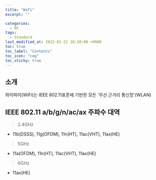```yaml
---
title: "WiFi"
excerpt: ""

categories:
  - RF
tags:
  - Standard
last_modified_at: 2022-01-21 10:10:00 +0900
toc: true
toc_label: "Contents"
toc_icon: "cog"
toc_sticky: true
---
```


## 소개
와이파이(WiFi)는 IEEE 802.11표준에 기반한 모든 '무선 근거리 통신망'(WLAN)

## IEEE 802.11 a/b/g/n/ac/ax 주파수 대역
> 2.4GHz
- 11b(DSSS), 11g(OFDM), 11n(HT), 11ac(VHT), 11ax(HE)
> 5GHz
- 11a(OFDM), 11n(HT), 11ac(VHT), 11ax(HE)
> 6GHz
- 11ax(HE)